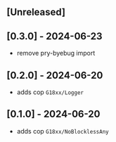 ## [Unreleased]

## [0.3.0] - 2024-06-23

- remove pry-byebug import

## [0.2.0] - 2024-06-20

- adds cop `G18xx/Logger`

## [0.1.0] - 2024-06-20

- adds cop `G18xx/NoBlocklessAny`
